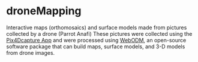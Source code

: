 # droneMapping
Interactive maps (orthomosaics) and surface models made from pictures collected by a drone (Parrot Anafi)
These pictures were collected using the [Pix4Dcapture App](https://www.pix4d.com/product/pix4dcapture) and were processed using [WebODM](https://www.opendronemap.org/webodm/), an open-source software package that can build maps, surface models, and 3-D models from drone images.
